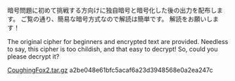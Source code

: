 暗号問題に初めて挑戦する方向けに独自暗号と暗号化した後の出力を配布します。 ご覧の通り、簡易な暗号方式なので解読は簡単です。 解読をお願いします！

The original cipher for beginners and encrypted text are provided. Needless to say, this cipher is too childish, and that easy to decrypt! So, could you please decrypt it?

[CoughingFox2.tar.gz](https://score.beginners.seccon.jp/api/download?key=beginners23%2FCoughingFox2.tar.gz) a2be048e61bfc5acaf6a23d3948568e0a2ea247c
